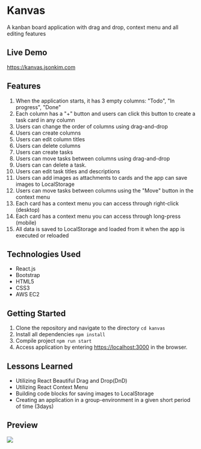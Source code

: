 # Kanvas
A kanban board application with drag and drop, context menu and all editing features

## Live Demo
https://kanvas.jsonkim.com

## Features
1. When the application starts, it has 3 empty columns: "Todo", "In progress", "Done"
2. Each column has a "+" button and users can click this button to create a task card in any column
3. Users can change the order of columns using drag-and-drop
4. Users can create columns
5. Users can edit column titles
6. Users can delete columns
7. Users can create tasks
8. Users can move tasks between columns using drag-and-drop
9. Users can can delete a task.
10. Users can edit task titles and descriptions
11. Users can add images as attachments to cards and the app can save images to LocalStorage
12. Users can move tasks between columns using the "Move" button in the context menu
13. Each card has a context menu you can access through right-click (desktop)
14. Each card has a context menu you can access through long-press (mobile)
15. All data is saved to LocalStorage and loaded from it when the app is executed or reloaded

## Technologies Used
* React.js
* Bootstrap
* HTML5
* CSS3
* AWS EC2

## Getting Started
1. Clone the repository and navigate to the directory
``` cd kanvas ```
2. Install all dependencies ``` npm install ```
3. Compile project ``` npm run start ```
4. Access application by entering [https://localhost:3000](https://localhost:3000) in the browser.

## Lessons Learned
* Utilizing React Beautiful Drag and Drop(DnD)
* Utilizing React Context Menu
* Building code blocks for saving images to LocalStorage
* Creating an application in a group-environment in a given short period of time (3days)

## Preview

<img src="src/images/demosmaller.gif">
